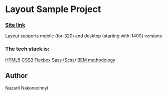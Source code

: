# Layout Sample Project

### [Site link](https://nazarandco.github.io/Startup-Website/)

Layout supports mobile (for-320) and desktop (starting with-1400) versions

### The tech stack is:
[HTML5](https://en.wikipedia.org/wiki/HTML5)
[CSS3](https://en.wikipedia.org/wiki/CSS)
[Flexbox](https://en.wikipedia.org/wiki/CSS_Flexible_Box_Layout)
[Sass (Scss)](https://sass-lang.com/)
[BEM methodology](https://en.bem.info/methodology/)

## Author

Nazarii Nakonechnyi
